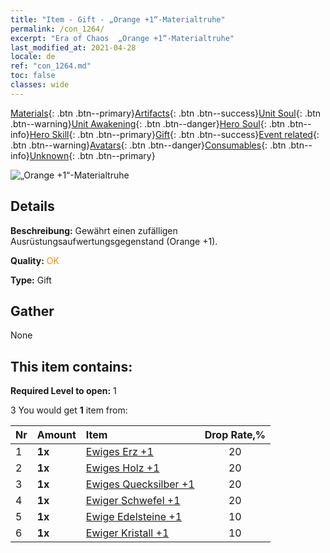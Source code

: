```yaml
---
title: "Item - Gift - „Orange +1“-Materialtruhe"
permalink: /con_1264/
excerpt: "Era of Chaos  „Orange +1“-Materialtruhe"
last_modified_at: 2021-04-28
locale: de
ref: "con_1264.md"
toc: false
classes: wide
---
```

 [Materials](/ItemsDE/){: .btn .btn--primary}[Artifacts](/ItemsDE/Artifacts/){: .btn .btn--success}[Unit Soul](/ItemsDE/UnitSoul/){: .btn .btn--warning}[Unit Awakening](/ItemsDE/UnitAwakening/){: .btn .btn--danger}[Hero Soul](/ItemsDE/HeroSoul/){: .btn .btn--info}[Hero Skill](/ItemsDE/HeroSkill/){: .btn .btn--primary}[Gift](/ItemsDE/Gift/){: .btn .btn--success}[Event related](/ItemsDE/Events/){: .btn .btn--warning}[Avatars](/ItemsDE/Avatars/){: .btn .btn--danger}[Consumables](/ItemsDE/Consumables/){: .btn .btn--info}[Unknown](/ItemsDE/Unknown/){: .btn .btn--primary}

 ![„Orange +1“-Materialtruhe](/images/t/i_304002.png)

## Details
 **Beschreibung:** Gewährt einen zufälligen Ausrüstungsaufwertungsgegenstand (Orange +1).

 **Quality:** <span style="color: #FF8C00">OK</span>

 **Type:** Gift

## Gather

  None

## This item contains:

 **Required Level to open:** 1

 3 You would get **1** item  from:

  | Nr | Amount |     Item    | Drop Rate,% |
  |:---|:-------|:------------|:---------:|
  | 1 |  **1x** | [Ewiges Erz +1](/ItemsDE/mat_68/) | 20 | 
  | 2 |  **1x** | [Ewiges Holz +1](/ItemsDE/mat_69/) | 20 | 
  | 3 |  **1x** | [Ewiges Quecksilber +1](/ItemsDE/mat_70/) | 20 | 
  | 4 |  **1x** | [Ewiger Schwefel +1](/ItemsDE/mat_71/) | 20 | 
  | 5 |  **1x** | [Ewige Edelsteine +1](/ItemsDE/mat_72/) | 10 | 
  | 6 |  **1x** | [Ewiger Kristall +1](/ItemsDE/mat_73/) | 10 | 
